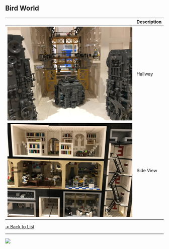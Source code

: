 <style>@import url("//readme.codeadam.ca/readme.css");</style>

## Bird World

|   | Description |
| - | - |
|<img src="bird-world/bird-world-hallway.jpeg" width="600">|Hallway|
|<img src="bird-world/bird-world-side.jpeg" width="600">|Side View|

[&#10132; Back to List](/media/)

---

<a href="https://brickmmo.com">
<img src="https://brickmmo.com/images/brickmmo-logo-horizontal.jpg" width="100">
</a>
